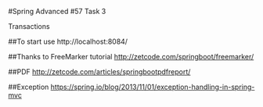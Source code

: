 #Spring Advanced #57 Task 3

Transactions

##To start use
http://localhost:8084/


##Thanks to FreeMarker tutorial
http://zetcode.com/springboot/freemarker/

##PDF
http://zetcode.com/articles/springbootpdfreport/

##Exception
https://spring.io/blog/2013/11/01/exception-handling-in-spring-mvc



